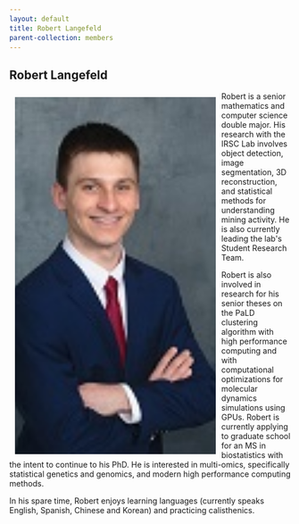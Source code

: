```yaml
---
layout: default
title: Robert Langefeld
parent-collection: members
---
```


## Robert Langefeld
<img src="/media/members/robert_langefeld.jpg" alt="1" width = 360px height = 640px style="object-fit: cover; float: left; margin: 10px">

Robert is a senior mathematics and computer science double major. His research with the 
IRSC Lab involves object detection, image segmentation, 3D reconstruction, and statistical 
methods for understanding mining activity. He is also currently leading the lab's 
Student Research Team.


Robert is also involved in research for his senior theses on the PaLD clustering algorithm with high performance 
computing and with computational optimizations for molecular dynamics simulations using GPUs. Robert is currently 
applying to graduate school for an MS in biostatistics with the intent to continue to his PhD. He is interested in 
multi-omics, specifically statistical genetics and genomics, and modern high performance computing methods.

In his spare time, Robert enjoys learning languages (currently speaks English, Spanish, Chinese 
and Korean) and practicing calisthenics.